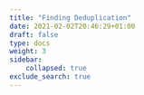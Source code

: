 ```yaml
---
title: "Finding Deduplication"
date: 2021-02-02T20:46:29+01:00
draft: false
type: docs
weight: 3
sidebar:
    collapsed: true
exclude_search: true
---
```


